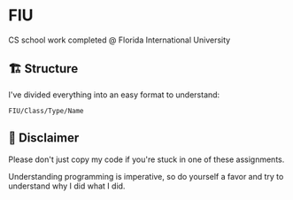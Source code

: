 
# FIU

CS school work completed @ Florida International University

## 🏗️ Structure
I've divided everything into an easy format to understand:

```FIU/Class/Type/Name```

## 📝 Disclaimer

Please don't just copy my code if you're stuck in one of these assignments.

Understanding programming is imperative, so do yourself a favor and try to understand why I did what I did.